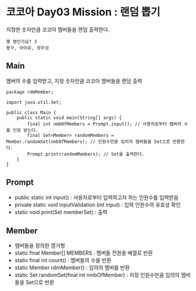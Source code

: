 # 코코아 Day03 Mission : 랜덤 뽑기

지정한 숫자만큼 코코아 멤버들을 랜덤 출력한다.
````
몇 명인가요? 3
짱구, 아이유, 정우성
````

## Main
멤버의 수를 입력받고, 지정 숫자만큼 코코아 멤버들을 랜덤 출력

```
package rdmMember;

import java.util.Set;

public class Main {
    public static void main(String[] args) {
        final int nmbOfMembers = Prompt.input(); // 사용자로부터 멤버의 수를 인원 받는다.
        final Set<Member> randomMembers = Member.randomSet(nmbOfMembers); // 인원수만큼 임의의 멤버들을 Set으로 반환한다.
        Prompt.print(randomMembers); // Set을 출력한다.
    }
}

```

## Prompt
- public static int input() : 사용자로부터 입력하고자 하는 인원수를 입력받음  
- private static void inputValidation (int input) : 입력 인원수의 유효성 확인
- static void print(Set<Member> memberSet) : 출력

## Member
- 멤버들을 정의한 열거형
- static final Member[] MEMBERS : 멤버들 전원을 배열로 반환
- static final int count() : 멤버들의 수를 반환
- static Member rdmMember() : 임의의 멤버를 반환
- static Set<Member> randomSet(final int nmbOfMember) : 지정 인원수만큼 임의의 멤버들을 Set으로 반환
